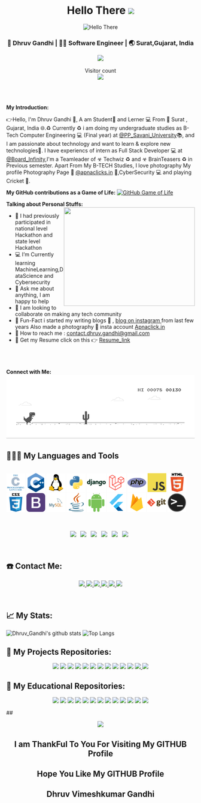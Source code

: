 <!--
**Dhruv-Gandhi/Dhruv-Gandhi** is a âœ¨ _special_ âœ¨ repository because its `README.md` (this file) appears on your GitHub profile.--->
<div align="center">
  <h1> Hello There <img src="https://media.giphy.com/media/hvRJCLFzcasrR4ia7z/giphy.gif" width="25px"></h1>
</div>
<div align="center">
<p align="center">
 <img src="https://brennanpropertyireland.files.wordpress.com/2015/02/hello-1.gif?w=300&h=150" alt="Hello There">
<h3> 👦 Dhruv Gandhi | 👨‍💻 Software Engineer | 🌏 Surat,Gujarat, India </h3>
</div>
<div align="center">
<p align="center">
<a href="https://www.linkedin.com/in/dhruvvgandhi/">
  <img src="https://img.shields.io/badge/Linkedin-blue?style=flat&logo=linkedin&labelColor=blue">
</a>
 <!--
<a href="https://github.com/dhruvvgandhi"> 
  <img src="https://komarev.com/ghpvc/?username=dhruvvgandhi&label=Visitors&color=2e8b57&style=flat" />
 </a>--->
<p align="center"> 
  Visitor count<br>
  <img src="https://profile-counter.glitch.me/dhruvvgandhi/count.svg" />
</p>
</p>
</div>
<br >
<br />

**My Introduction:**

👉Hello, I'm Dhruv Gandhi 🕺, A am Student👨‍ and Lerner 💻 From 📍 Surat , Gujarat, India 🌐.♻ Currently ♻ i am doing my undergraduate studies as B-Tech Computer Engineering 💻 (Final year) at [@PP_Savani_University](https://ppsu.ac.in)📚, and I am passionate about technology and want to learn & explore new technologies🔌. I have experiencs of intern as Full Stack Developer 💻 at [@Board_Infinity](https://www.boardinfinity.com/),I'm a Teamleader of ☣ Techwiz ♻ and ☣ BrainTeasers ♻ in Previous semester. Apart From My B-TECH Studies, I love photography My profile Photography Page 📸 [@apnaclicks.in](https://www.instagram.com/apnaclicks.in/) 📸,CyberSecurity 💻 and playing Cricket 🏏.

**My GitHub contributions as a Game of Life:**
[![GitHub Game of Life](https://github4life.herokuapp.com/dhruvvgandhi.gif?z=6)](https://github4life.herokuapp.com/dhruvvgandhi)

**Talking about Personal Stuffs:**
  <a href="https://github.com/tirtharajghosh/"><img align="right" width="350" height="263" src="https://user-images.githubusercontent.com/37224638/96453298-e3d7bd00-1237-11eb-88d0-3da2f5777413.gif"></a>
- 👨‍ I had previously participated in national level Hackathon and state level Hackathon
- 💻 I’m Currently learning MachineLearning,DataScience and Cybersecurity
- 💬 Ask me about anything, I am happy to help
- 🤝 I am looking to collaborate on making any tech community
- 🌟 Fun-Fact i started my writing blogs 📝 , [blog on instagram ](https://www.instagram.com/neoteric_thoughts/) from last few years Also made a photography 📸 insta account [Apnaclick.in](https://www.instagram.com/apnaclicks.in/)
- 📧 How to reach me : contact.dhruv.gandhi@gmail.com
- 📝 Get my Resume click on this 👉 [Resume_link](https://bit.ly/dhruvv_resume)
  
<br>
<br>

**Connect with Me:**
<br>
![Dino](https://raw.githubusercontent.com/praveenscience/praveenscience/master/dino.gif)

## 👨🏻‍💻 My Languages and Tools
<br>
<code><img height="50" src="https://raw.githubusercontent.com/github/explore/80688e429a7d4ef2fca1e82350fe8e3517d3494d/topics/c/c.png"></code>
<code><img height="50" src="https://raw.githubusercontent.com/github/explore/80688e429a7d4ef2fca1e82350fe8e3517d3494d/topics/cpp/cpp.png"></code>
<code><img height="50" src=" https://raw.githubusercontent.com/github/explore/80688e429a7d4ef2fca1e82350fe8e3517d3494d/topics/linux/linux.png"></code>
<code><img height="50" src="https://raw.githubusercontent.com/github/explore/80688e429a7d4ef2fca1e82350fe8e3517d3494d/topics/python/python.png"></code>
<code><img height="50" src="https://raw.githubusercontent.com/github/explore/80688e429a7d4ef2fca1e82350fe8e3517d3494d/topics/django/django.png"></code>
<code><img height="50" src="https://raw.githubusercontent.com/github/explore/80688e429a7d4ef2fca1e82350fe8e3517d3494d/topics/laravel/laravel.png"></code>
<code><img height="50" src="https://raw.githubusercontent.com/github/explore/80688e429a7d4ef2fca1e82350fe8e3517d3494d/topics/php/php.png"></code>
<code><img height="50" src="https://raw.githubusercontent.com/github/explore/80688e429a7d4ef2fca1e82350fe8e3517d3494d/topics/javascript/javascript.png"></code>
<code><img height="50" src="https://raw.githubusercontent.com/github/explore/80688e429a7d4ef2fca1e82350fe8e3517d3494d/topics/html/html.png"></code>
<code><img height="50" src="https://raw.githubusercontent.com/github/explore/80688e429a7d4ef2fca1e82350fe8e3517d3494d/topics/css/css.png"></code>
<code><img height="50" src="https://raw.githubusercontent.com/github/explore/80688e429a7d4ef2fca1e82350fe8e3517d3494d/topics/bootstrap/bootstrap.png"></code>
<code><img height="50" src="https://raw.githubusercontent.com/github/explore/80688e429a7d4ef2fca1e82350fe8e3517d3494d/topics/mysql/mysql.png"></code>
<code><img height="50" src="https://raw.githubusercontent.com/github/explore/80688e429a7d4ef2fca1e82350fe8e3517d3494d/topics/java/java.png"></code>
<code><img height="50" src="https://raw.githubusercontent.com/github/explore/80688e429a7d4ef2fca1e82350fe8e3517d3494d/topics/android/android.png"></code>
<code><img height="50" src="https://raw.githubusercontent.com/github/explore/80688e429a7d4ef2fca1e82350fe8e3517d3494d/topics/flutter/flutter.png"></code>
<code><img height="50" src="https://raw.githubusercontent.com/github/explore/80688e429a7d4ef2fca1e82350fe8e3517d3494d/topics/firebase/firebase.png"></code>
<code><img height="50" src="https://raw.githubusercontent.com/github/explore/80688e429a7d4ef2fca1e82350fe8e3517d3494d/topics/git/git.png"></code>
<code><img height="50" src="https://raw.githubusercontent.com/github/explore/80688e429a7d4ef2fca1e82350fe8e3517d3494d/topics/terminal/terminal.png"></code> 

<p align="center">
 <br/>
<br/>
<img src="https://img.shields.io/badge/OS-Windows%2010-informational?style=for-the-badge&logo=windows&logoColor=white" />&nbsp;&nbsp;
<img src="https://img.shields.io/badge/Kali-linux%20-informational?style=for-the-badge&logo=linux&logoColor=white" />&nbsp;&nbsp;
<img src="https://img.shields.io/badge/Android%2010-informational?style=for-the-badge&logo=Android&logoColor=white" />&nbsp;&nbsp;  
<img src="https://img.shields.io/badge/Browser-Chrome-blue?style=for-the-badge&logo=google-chrome&logoColor=white" />&nbsp;&nbsp;
<img src="https://img.shields.io/badge/Browser-epic%20-informational?style=for-the-badge&logo=google-chrome&&logoColor=white" />&nbsp;&nbsp;
<img src="https://img.shields.io/badge/Editor-VSCode-blue?style=for-the-badge&logo=visual-studio-code&logoColor=white" />&nbsp;&nbsp;
</p>

<p>&nbsp;</p>

## ☎️ Contact Me:
<p align="center">
<a href="https://www.linkedin.com/in/dhruvvgandhi/">
  <img src="https://img.shields.io/badge/Linkedin-blue?style=flat&logo=linkedin&labelColor=blue">
</a>
<a href="mailto:contact.dhruv.gandhi@gmail.com?subject=Hello%20Dhruv,%20From%20Github">
  <img src="https://img.shields.io/badge/-Gmail-%23db483b?style=flat&logo=Gmail&labelColor=red&logoColor=white">
</a>
<a href="https://www.facebook.com/ANIK.75675/">
  <img src="https://img.shields.io/badge/-Facebook-%230d8bf1?style=flat&logo=Facebook&logoColor=white">
</a>
<a href="https://www.instagram.com/neoteric_thoughts/">
  <img src="https://img.shields.io/badge/-Instagram-%23E4405F?style=flat&logo=Instagram&logoColor=white">
</a>
<a href="https://twitter.com/_Dhruv_Gandhi_">
  <img src="https://img.shields.io/badge/-Twitter-%231a91da?style=flat&logo=Twitter&logoColor=white">
</a>
<a href="https://t.me/Iknowaboutyou">
  <img src="https://img.shields.io/badge/-Telegram-%231a91da?style=flat&logo=Telegram&logoColor=white">
</a>
</p>

<p>&nbsp;</p>

## 📈 My Stats: 

![Dhruv_Gandhi's github stats](https://github-readme-stats.vercel.app/api?username=dhruvvgandhi&count_private=true&show_icons=true&hide=issues,contribs)
![Top Langs](https://github-readme-stats.vercel.app/api/top-langs/?username=dhruvvgandhi&layout=compact)

## 🚀 My Projects Repositories:
<p align="center">
<a href="https://github.com/dhruvvgandhi/steganography-and-encryption">
  <img src="https://github-readme-stats.vercel.app/api/pin/?username=dhruvvgandhi&repo=steganography-and-encryption&bg_color=30,e96443,904e95&title_color=fff&text_color=fff" /></a>
<a href="https://github.com/dhruvvgandhi/Neotric_thought_blog_App">
  <img src="https://github-readme-stats.vercel.app/api/pin/?username=dhruvvgandhi&repo=Neotric_thought_blog_App&bg_color=30,e96443,904e95&title_color=fff&text_color=fff" /></a>
<a href="https://github.com/dhruvvgandhi/Flutter-Covid19-DashBoard">
  <img src="https://github-readme-stats.vercel.app/api/pin/?username=dhruvvgandhi&repo=Flutter-Covid19-DashBoard&bg_color=30,e96443,904e95&title_color=fff&text_color=fff" /></a>
<a href="https://github.com/dhruvvgandhi/django-python-project">
  <img src="https://github-readme-stats.vercel.app/api/pin/?username=dhruvvgandhi&repo=django-python-project&bg_color=30,e96443,904e95&title_color=fff&text_color=fff" /></a>

<a href="https://github.com/dhruvvgandhi/Wireless_Car">
  <img src="https://github-readme-stats.vercel.app/api/pin/?username=dhruvvgandhi&repo=Wireless_Car&bg_color=30,e96443,904e95&title_color=fff&text_color=fff" /></a>

<a href="https://github.com/dhruvvgandhi/Reciprocity">
  <img src="https://github-readme-stats.vercel.app/api/pin/?username=dhruvvgandhi&repo=Reciprocity&bg_color=30,e96443,904e95&title_color=fff&text_color=fff" /></a>

<a href="https://github.com/dhruvvgandhi/Railway_Bot">
  <img src="https://github-readme-stats.vercel.app/api/pin/?username=dhruvvgandhi&repo=Railway_Bot&bg_color=30,e96443,904e95&title_color=fff&text_color=fff" /></a>

<a href="https://github.com/dhruvvgandhi/Railway_Inquire_With_GUI">
  <img src="https://github-readme-stats.vercel.app/api/pin/?username=dhruvvgandhi&repo=Railway_Inquire_With_GUI&bg_color=30,e96443,904e95&title_color=fff&text_color=fff" /></a>
<a href="https://github.com/dhruvvgandhi/Android_Project_Create-VPN">
  <img src="https://github-readme-stats.vercel.app/api/pin/?username=dhruvvgandhi&repo=Android_Project_Create-VPN&bg_color=30,e96443,904e95&title_color=fff&text_color=fff" /></a>

<a href="https://github.com/dhruvvgandhi/hms-hospitalmanagementsytem-in-java">
  <img src="https://github-readme-stats.vercel.app/api/pin/?username=dhruvvgandhi&repo=hms-hospitalmanagementsytem-in-java&bg_color=30,e96443,904e95&title_color=fff&text_color=fff" /></a>  

<a href="https://github.com/dhruvvgandhi/Embedded_system_project">
  <img src="https://github-readme-stats.vercel.app/api/pin/?username=dhruvvgandhi&repo=Embedded_system_project&bg_color=30,e96443,904e95&title_color=fff&text_color=fff" /></a>

<a href="https://github.com/dhruvvgandhi/webdesiging">
  <img src="https://github-readme-stats.vercel.app/api/pin/?username=dhruvvgandhi&repo=webdesiging&bg_color=30,e96443,904e95&title_color=fff&text_color=fff" />
</a>
  
<a href="https://github.com/dhruvvgandhi/Smart-Attendance-System-Using-Bluetooth-Beacon">
<img src="https://github-readme-stats.vercel.app/api/pin/?username=dhruvvgandhi&repo=Smart-Attendance-System-Using-Bluetooth-Beacon&bg_color=30,e96443,904e95&title_color=fff&text_color=fff" /></a>
</p>


## 🚀 My Educational Repositories:
<p align="center">
  <a href="https://github.com/dhruvvgandhi/AI-PRACTICAL">
  <img src="https://github-readme-stats.vercel.app/api/pin/?username=dhruvvgandhi&repo=AI-PRACTICAL&bg_color=30,e96443,904e95&title_color=fff&text_color=fff" /></a>
  <a href="https://github.com/dhruvvgandhi/MachineLearning-Practical">
  <img src="https://github-readme-stats.vercel.app/api/pin/?username=dhruvvgandhi&repo=MachineLearning-Practical&bg_color=30,e96443,904e95&title_color=fff&text_color=fff" /></a>
  <a href="https://github.com/dhruvvgandhi/system_software_practical">
  <img src="https://github-readme-stats.vercel.app/api/pin/?username=dhruvvgandhi&repo=system_software_practical&bg_color=30,e96443,904e95&title_color=fff&text_color=fff" /></a>
  <a href="https://github.com/dhruvvgandhi/IOT-PRACTICAL">
  <img src="https://github-readme-stats.vercel.app/api/pin/?username=dhruvvgandhi&repo=IOT-PRACTICAL&bg_color=30,e96443,904e95&title_color=fff&text_color=fff" /></a>
  
  <a href="https://github.com/dhruvvgandhi/Flutter-Api-Handling">
  <img src="https://github-readme-stats.vercel.app/api/pin/?username=dhruvvgandhi&repo=Flutter-Api-Handling&bg_color=30,e96443,904e95&title_color=fff&text_color=fff" /></a>
  
  <a href="https://github.com/dhruvvgandhi/Flutter-Widget">
  <img src="https://github-readme-stats.vercel.app/api/pin/?username=dhruvvgandhi&repo=Flutter-Widget&bg_color=30,e96443,904e95&title_color=fff&text_color=fff" /></a>
  
  <a href="https://github.com/dhruvvgandhi/Data_Structures">
  <img src="https://github-readme-stats.vercel.app/api/pin/?username=dhruvvgandhi&repo=Data_Structures&bg_color=30,e96443,904e95&title_color=fff&text_color=fff" /></a>
  
  <a href="https://github.com/dhruvvgandhi/Python-practical">
  <img src="https://github-readme-stats.vercel.app/api/pin/?username=dhruvvgandhi&repo=Python-practical&bg_color=30,e96443,904e95&title_color=fff&text_color=fff" /></a>
  
  <a href="https://github.com/dhruvvgandhi/Software_Engineering">
  <img src="https://github-readme-stats.vercel.app/api/pin/?username=dhruvvgandhi&repo=Software_Engineering&bg_color=30,e96443,904e95&title_color=fff&text_color=fff" /></a>
  
  <a href="https://github.com/dhruvvgandhi/design_analysis_algorithm">
  <img src="https://github-readme-stats.vercel.app/api/pin/?username=dhruvvgandhi&repo=design_analysis_algorithm&bg_color=30,e96443,904e95&title_color=fff&text_color=fff" /></a>
  
  <a href="https://github.com/dhruvvgandhi/Computer_Organization">
  <img src="https://github-readme-stats.vercel.app/api/pin/?username=dhruvvgandhi&repo=Computer_Organization&bg_color=30,e96443,904e95&title_color=fff&text_color=fff" /></a>
  
  <a href="https://github.com/dhruvvgandhi/Computer_Graphics">
  <img src="https://github-readme-stats.vercel.app/api/pin/?username=dhruvvgandhi&repo=Computer_Graphics&bg_color=30,e96443,904e95&title_color=fff&text_color=fff" /></a>
  
  <a href="https://github.com/dhruvvgandhi/Operating_system">
  <img src="https://github-readme-stats.vercel.app/api/pin/?username=dhruvvgandhi&repo=Operating_system&bg_color=30,e96443,904e95&title_color=fff&text_color=fff" /></a>
  
  </p>
##
<p align="center">
 <img src="https://totallyadd.com/wp-content/uploads/2017/08/giphy.gif"> 
 <h2 align="center">I am ThankFul To You For Visiting My GITHUB Profile</h2>
  <h2 align="center">Hope You Like My GITHUB Profile</h2>
 <h2 align="center">Dhruv Vimeshkumar Gandhi </h2>
</p>
